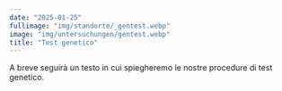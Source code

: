 ```yaml
---
date: "2025-01-25"
fullimage: "img/standorte/_gentest.webp"
image: "img/untersuchungen/gentest.webp"
title: "Test genetico"
---
```


A breve seguirà un testo in cui spiegheremo le nostre procedure di test genetico.
